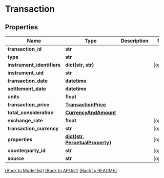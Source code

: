 # Transaction

## Properties
Name | Type | Description | Notes
------------ | ------------- | ------------- | -------------
**transaction_id** | **str** |  | 
**type** | **str** |  | 
**instrument_identifiers** | **dict(str, str)** |  | [optional] 
**instrument_uid** | **str** |  | 
**transaction_date** | **datetime** |  | 
**settlement_date** | **datetime** |  | 
**units** | **float** |  | 
**transaction_price** | [**TransactionPrice**](TransactionPrice.md) |  | 
**total_consideration** | [**CurrencyAndAmount**](CurrencyAndAmount.md) |  | 
**exchange_rate** | **float** |  | [optional] 
**transaction_currency** | **str** |  | [optional] 
**properties** | [**dict(str, PerpetualProperty)**](PerpetualProperty.md) |  | [optional] 
**counterparty_id** | **str** |  | [optional] 
**source** | **str** |  | [optional] 

[[Back to Model list]](../README.md#documentation-for-models) [[Back to API list]](../README.md#documentation-for-api-endpoints) [[Back to README]](../README.md)


